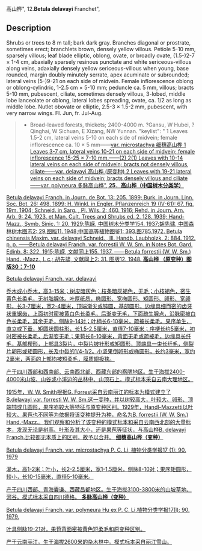 高山桦",
12.**Betula delavayi** Franchet",

## Description
Shrubs or trees to 8 m tall; bark dark gray. Branches diagonal or prostrate, sometimes erect; branchlets brown, densely yellow villous. Petiole 5-10 mm, sparsely villous; leaf blade elliptic, oblong, ovate, or broadly ovate, (1.5-)2-7 ×  1-4 cm, abaxially sparsely resinous punctate and white sericeous-villous along veins, adaxially densely yellow sericeous-villous when young, base rounded, margin doubly minutely serrate, apex acuminate or subrounded; lateral veins (5-)9-21 on each side of midvein. Female inflorescence oblong or oblong-cylindric, 1-2.5 cm ×  5-10 mm; peduncle ca. 5 mm, villous; bracts 5-10 mm, pubescent, ciliate, sometimes densely villous, 3-lobed, middle lobe lanceolate or oblong, lateral lobes spreading, ovate, ca. 1/2 as long as middle lobe. Nutlet obovate or elliptic, 2.5-3 ×  1.5-2 mm, pubescent, with very narrow wings. Fl. Jun, fr. Jul-Aug.

> *  Broad-leaved forests, thickets; 2400-4000 m. ?Gansu, W Hubei, ?Qinghai, W Sichuan, E Xizang, NW Yunnan.
  "keylist": "
1 Leaves 1.5-2 cm, lateral veins 5-10 on each side of midvein; female inflorescence ca. 10 × 5 mm——<a href='/info/Betula delavayi var. microstachya?t=foc'>var. microstachya 细穗高山桦
1 Leaves 3-7 cm, lateral veins 10-21 on each side of midvein; female inflorescence 15-25 × 7-10 mm.——(2)
2(1) Leaves with 10-14 lateral veins on each side of midvein; bracts not densely villous, ciliate——<a href='/info/Betula delavayi var. delavayi?t=foc'>var. delavayi 高山桦 (原变种)
2 Leaves with 19-21 lateral veins on each side of midvein; bracts densely villous and ciliate——<a href='/info/Betula delavayi var. polyneura?t=foc'>var. polyneura 多脉高山桦",
**25．高山桦（中国树木分类学）**

Betula delavayi Franch. in Journ. de Bot. 13: 205. 1899; Burk. in Journ. Linn. Soc. Bot. 26: 498. 1899; H. Winkl. in Engler, Pflanzenreich 19 (IV-61): 67. fig. 19m. 1904; Schneid. in Sarg. , Pl. Wils. 2: 460. 1916; Rehd. in Journ. Arn. Arb. 9: 24. 1923. et Man. Cult. Trees and Shrubs ed. 2. 128. 1939; Hand-Mazz., Symb. Sinic. 1: 20. 1929;陈嵘, 中国树木分类学154. 1937;胡先骕, 中国森林树木图志2: 29.图版11. 1948;中国高等植物图鉴1: 393.图785.1972. Betula chinensis Maxim. var. delavayi Schneid. , Ill. Handb. Laubholzk. 2: 884. 1912. p. p. ——Betula delavayi Franch. var. forrestii W. W. Sm. in Notes Bot. Gard. Edinb. 8: 322. 1915;陈嵘, 文献同上155. 1937. ——Betula forrestii (W. W. Sm.) Hand. -Mazz., l. c.; 胡先骕, 文献同上2: 31. 图版12. 1948.
**高山桦 （原变种）图版30：7-10**

Betula delavayi Franch. var. delavayi

乔木或小乔木，高3-15米；树皮暗灰色；枝条暗灰褐色，无毛；小枝褐色，密生黄色长柔毛，无树脂腺体。叶厚纸质，椭圆形、宽椭圆形、矩圆形、卵形、宽卵形，长3-7厘米，宽2-4厘米，顶端渐尖或钝圆，基部圆形，边缘具细而密的齿牙状重锯齿，上面初时密被黄白色长柔毛，后渐变无毛，下面疏生腺点，沿脉密被白色长柔毛，其余无毛，侧脉9-14对；叶柄长6-10毫米，疏被长柔毛。果序单生，直立或下垂，矩圆状圆柱形，长1.5-2.5厘米，直径7-10毫米；序梗长约5毫米，初时密被长柔毛，后渐变无毛；果苞长6-10毫米，背面无毛或疏被毛，边缘具长纤毛，基部楔形，上部具3裂片，中裂片披针形或矩圆形，顶端具一束长纤毛，侧裂片卵形或矩圆形，长及中裂的1/4-1/2。小坚果倒卵形或椭圆形，长约3毫米，宽约2毫米，两面的上部均被短柔毛，膜质翅极狭。

产于四川西部和西南部、云南西北部、西藏东部的察隅地区。生于海拔2400-4000米山坡、山谷或小溪边的丛林中、山顶石上。模式标本采自云南大理地区。

1915年，W. W. Smith根据G. Forrest采自云南丽江的标本为模式建立了B.delavayi var. forresti W. W. Sm.这一变种，并以树较高大，叶较大、卵形、顶端钝或几圆形，果序亦较大等特征与原变种区别。1929年，Handl-Mazzetti以叶较大、果苞也不同等为依据将该变种提升为种，命名为B. forrestii (W. W. Sm.) Hand.-Mazz.。我们观察和分析了该变种的模式标本和采自云南西北部的大量标本，发现无论是树高、叶形及其大小，还是果苞等征状，与高山桦B. delavayi Franch.比较都无本质上的区别，故予以合并。
**细穗高山桦（变种）**

Betula delavayi Franch. var. microstachya P. C. Li, 植物分类学报17 (1): 90. 1979

灌木，高1-2米；叶小，长2-2.5厘米，宽1-1.5厘米，侧脉8-10对；果序矩圆形，较小，长10-15毫米，直径5-10毫米。

产于四川西部、青海囊谦、西藏昌都地区。生于海拔3100-3800米的山坡草地、河谷。模式标本采自四川德格。
**多脉高山桦（变种）**

Betula delavayi Franch. var. polyneura Hu ex P. C. Li.植物分类学报17(l): 90. 1979.

叶具侧脉19-21对，果苞背面密被黄色短柔毛和原变种区别。

产于云南丽江。生于海拔2600米的杂木林中。模式标本采自丽江雪山。
